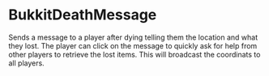 # BukkitDeathMessage

Sends a message to a player after dying telling them the location and what they lost. The player can click on the message to quickly ask for help from other players to retrieve the lost items. This will broadcast the coordinats to all players.
